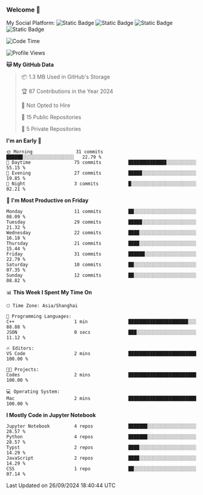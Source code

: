 ### Welcome 👋

<!--
**CheneyNine/CheneyNine** is a ✨ _special_ ✨ repository because its `README.md` (this file) appears on your GitHub profile.

Here are some ideas to get you started:

- 🔭 I’m currently working on ...
- 🌱 I’m currently learning ...
- 👯 I’m looking to collaborate on ...
- 🤔 I’m looking for help with ...
- 💬 Ask me about ...
- 📫 How to reach me: ...
- 😄 Pronouns: ...
- ⚡ Fun fact: ...
-->

My Social Platform:
![Static Badge](https://img.shields.io/badge/_-CheneyNine-black?style=flat&logo=Github&logoColor=white&cacheSeconds=https%3A%2F%2Fgithub.com%2FCheneyNine)
![Static Badge](https://img.shields.io/badge/_-cheneynine.top-purple?style=flat&logo=googlehome&logoColor=white&link=https%3A%2F%2Fwww.cheneynine.top)
![Static Badge](https://img.shields.io/badge/_-CQU__Cheney-green?style=flat&logo=wechat&logoColor=white&link=https%3A%2F%2Fwww.linkedin.com%2Fin%2Fyinan-chen-9b09202b9%2F)
![Static Badge](https://img.shields.io/badge/_-Cheney-blue?style=flat&logo=linkedin&logoColor=white&link=https%3A%2F%2Fwww.linkedin.com%2Fin%2Fyinan-chen-9b09202b9%2F)


<!--START_SECTION:waka-->
![Code Time](http://img.shields.io/badge/Code%20Time-225%20hrs%2023%20mins-blue)

![Profile Views](http://img.shields.io/badge/Profile%20Views-0-blue)

**🐱 My GitHub Data** 

> 📦 1.3 MB Used in GitHub's Storage 
 > 
> 🏆 87 Contributions in the Year 2024
 > 
> 🚫 Not Opted to Hire
 > 
> 📜 15 Public Repositories 
 > 
> 🔑 5 Private Repositories 
 > 
**I'm an Early 🐤** 

```text
🌞 Morning                31 commits          ██████░░░░░░░░░░░░░░░░░░░   22.79 % 
🌆 Daytime                75 commits          ██████████████░░░░░░░░░░░   55.15 % 
🌃 Evening                27 commits          █████░░░░░░░░░░░░░░░░░░░░   19.85 % 
🌙 Night                  3 commits           █░░░░░░░░░░░░░░░░░░░░░░░░   02.21 % 
```
📅 **I'm Most Productive on Friday** 

```text
Monday                   11 commits          ██░░░░░░░░░░░░░░░░░░░░░░░   08.09 % 
Tuesday                  29 commits          █████░░░░░░░░░░░░░░░░░░░░   21.32 % 
Wednesday                22 commits          ████░░░░░░░░░░░░░░░░░░░░░   16.18 % 
Thursday                 21 commits          ████░░░░░░░░░░░░░░░░░░░░░   15.44 % 
Friday                   31 commits          ██████░░░░░░░░░░░░░░░░░░░   22.79 % 
Saturday                 10 commits          ██░░░░░░░░░░░░░░░░░░░░░░░   07.35 % 
Sunday                   12 commits          ██░░░░░░░░░░░░░░░░░░░░░░░   08.82 % 
```


📊 **This Week I Spent My Time On** 

```text
🕑︎ Time Zone: Asia/Shanghai

💬 Programming Languages: 
C++                      1 min               ██████████████████████░░░   88.88 % 
JSON                     0 secs              ███░░░░░░░░░░░░░░░░░░░░░░   11.12 % 

🔥 Editors: 
VS Code                  2 mins              █████████████████████████   100.00 % 

🐱‍💻 Projects: 
Codes                    2 mins              █████████████████████████   100.00 % 

💻 Operating System: 
Mac                      2 mins              █████████████████████████   100.00 % 
```

**I Mostly Code in Jupyter Notebook** 

```text
Jupyter Notebook         4 repos             ███████░░░░░░░░░░░░░░░░░░   28.57 % 
Python                   4 repos             ███████░░░░░░░░░░░░░░░░░░   28.57 % 
Typst                    2 repos             ████░░░░░░░░░░░░░░░░░░░░░   14.29 % 
JavaScript               2 repos             ████░░░░░░░░░░░░░░░░░░░░░   14.29 % 
CSS                      1 repo              ██░░░░░░░░░░░░░░░░░░░░░░░   07.14 % 
```




 Last Updated on 26/09/2024 18:40:44 UTC
<!--END_SECTION:waka-->


